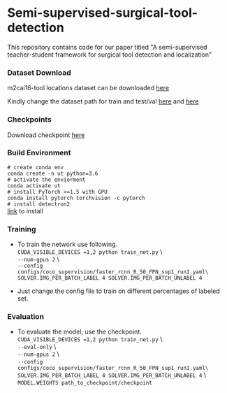 # Semi-supervised-surgical-tool-detection
This repository contains code for our paper titled "A semi-supervised teacher-student framework for surgical tool detection and localization"
### Dataset Download 
m2cai16-tool locations dataset can be downloaded [here](https://ai.stanford.edu/~syyeung/tooldetection.html)


Kindly change the dataset path for train and test/val [here](https://github.com/Mansoor-at/Tool-detection/blob/main/ubteacher/data/build.py#L70) and [here](https://github.com/Mansoor-at/Tool-detection/blob/main/ubteacher/data/build.py#L145)
### Checkpoints
Download checkpoint [here](https://drive.google.com/file/d/1CrS4oKPWZAlAJh1m1NzyuB4019r_-GvP/view?usp=sharing)

### Build Environment 
`# create conda env` <br />
`conda create -n ut python=3.6`<br />
`# activate the enviorment` <br />
`conda activate ut` <br />
`# install PyTorch >=1.5 with GPU` <br />
`conda install pytorch torchvision -c pytorch` <br />
`# install detectron2` <br />
[link](https://github.com/facebookresearch/detectron2/blob/main/INSTALL.md) to install <br />

### Training 
* To train the network use following. <br />
`CUDA_VISIBLE_DEVICES =1,2 python train_net.py` \ <br /> `--num-gpus 2` \ <br />`--config configs/coco_supervision/faster_rcnn_R_50_FPN_sup1_run1.yaml\`<br />`SOLVER.IMG_PER_BATCH_LABEL 4 SOLVER.IMG_PER_BATCH_UNLABEL 4` <br />

* Just change the config file to train on different percentages of labeled set. <br />

### Evaluation
* To evaluate the model, use the checkpoint. <br />
`CUDA_VISIBLE_DEVICES =1,2 python train_net.py` \ <br />  `--eval-only` \ <br />  `--num-gpus 2` \ <br />`--config configs/coco_supervision/faster_rcnn_R_50_FPN_sup1_run1.yaml\`<br />`SOLVER.IMG_PER_BATCH_LABEL 4 SOLVER.IMG_PER_BATCH_UNLABEL 4` \ <br /> 
`MODEL.WEIGHTS path_to_checkpoint/checkpoint` 
